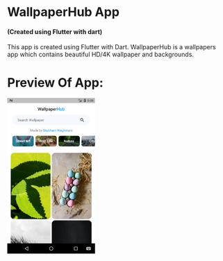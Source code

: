 # WallpaperHub App
#### (Created using Flutter with dart)

 This app is created using Flutter with Dart. WallpaperHub is a wallpapers app which contains beautiful HD/4K wallpaper and backgrounds. 
 
# Preview Of App:

<a target="_blank">
    <img src="https://github.com/imShub/WallpaperHub_App/blob/master/Screenshot_1649936310.png" width="40%" />
</a>
